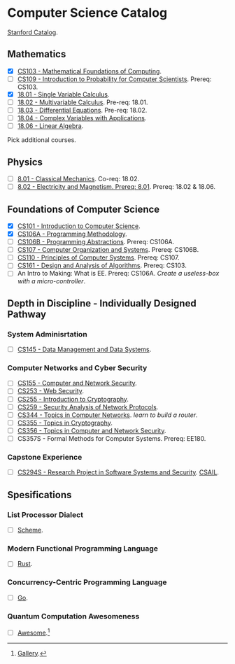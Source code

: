 # Computer Science Catalog
[Stanford Catalog](https://bulletin.stanford.edu/programs/CS-BS).

## Mathematics
- [x] [CS103 - Mathematical Foundations of Computing](https://web.stanford.edu/class/cs103/schedule.html).
- [ ] [CS109 - Introduction to Probability for Computer Scientists](https://web.stanford.edu/class/cs109/). Prereq: CS103.
- [x] [18.01 - Single Variable Calculus](https://ocw.mit.edu/courses/18-01sc-single-variable-calculus-fall-2010/pages/syllabus/).
- [ ] [18.02 - Multivariable Calculus](https://ocw.mit.edu/courses/18-02sc-multivariable-calculus-fall-2010/pages/syllabus/). Pre-req: 18.01.
- [ ] [18.03 - Differential Equations](https://ocw.mit.edu/courses/18-03sc-differential-equations-fall-2011/). Pre-req: 18.02.
- [ ] [18.04 - Complex Variables with Applications](https://ocw.mit.edu/courses/18-04-complex-variables-with-applications-spring-2018/pages/syllabus/).
- [ ] [18.06 - Linear Algebra](https://ocw.mit.edu/courses/18-06sc-linear-algebra-fall-2011/pages/syllabus/).

Pick additional courses.

## Physics
- [ ] [8.01 - Classical Mechanics](https://ocw.mit.edu/courses/physics/8-01sc-classical-mechanics-fall-2016/). Co-req: 18.02.
- [ ] [8.02 - Electricity and Magnetism. Prereq: 8.01](https://ocw.mit.edu/courses/physics/8-02-physics-ii-electricity-and-magnetism-spring-2007/). Prereq: 18.02 & 18.06.

## Foundations of Computer Science
- [x] [CS101 - Introduction to Computer Science](https://web.stanford.edu/class/cs101/).
- [X] [CS106A - Programming Methodology](https://web.stanford.edu/class/archive/cs/cs106a/cs106a.1222/).
- [ ] [CS106B - Programming Abstractions](https://web.stanford.edu/class/cs106b/). Prereq: CS106A.
- [ ] [CS107 - Computer Organization and Systems](https://web.stanford.edu/class/archive/cs/cs107/cs107.1224/calendar). Prereq: CS106B.
- [ ] [CS110 - Principles of Computer Systems](https://web.stanford.edu/class/cs110/). Prereq: CS107.
- [ ] [CS161 - Design and Analysis of Algorithms](https://web.stanford.edu/class/archive/cs/cs161/cs161.1166/). Prereq: CS103.
- [ ] An Intro to Making: What is EE. Prereq: CS106A. *Create a useless-box with a micro-controller*.

## Depth in Discipline - Individually Designed Pathway
### System Adminisrtation
- [ ] [CS145 - Data Management and Data Systems](https://cs145-fa19.github.io/#).
### Computer Networks and Cyber Security
- [ ] [CS155 - Computer and Network Security](https://crypto.stanford.edu/cs155old/cs155-spring17/).
- [ ] [CS253 - Web Security](https://web.stanford.edu/class/cs253/).
- [ ] [CS255 - Introduction to Cryptography](https://crypto.stanford.edu/~dabo/cs255/syllabus.html).
- [ ] [CS259 - Security Analysis of Network Protocols](https://web.stanford.edu/class/cs259/WWW08/).
- [ ] [CS344 - Topics in Computer Networks](https://bulletin.stanford.edu/courses/1058581). *learn to build a router*.
- [ ] [CS355 - Topics in Cryptography](https://crypto.stanford.edu/~dabo/courses/cs355_spring14/syllabus.html).
- [ ] [CS356 - Topics in Computer and Network Security](https://cs356.stanford.edu/).
- [ ] CS357S - Formal Methods for Computer Systems. Prereq: EE180.

### Capstone Experience
- [ ] [CS294S - Research Project in Software Systems and Security](https://seclab.stanford.edu/). [CSAIL](https://www.csail.mit.edu/).
## Spesifications
### List Processor Dialect
- [ ] [Scheme](https://www.schemers.org/).
### Modern Functional Programming Language
- [ ] [Rust](https://doc.rust-lang.org/book/).
### Concurrency-Centric Programming Language
- [ ] [Go](https://go.dev/doc/tutorial/web-service-gin).
### Quantum Computation Awesomeness
- [ ] [Awesome](https://github.com/desireevl/awesome-quantum-computing).[^1]

[^1]: [Gallery](https://archive.org/details/1111101000-robots/page/n1/mode/2up?view=theater).
